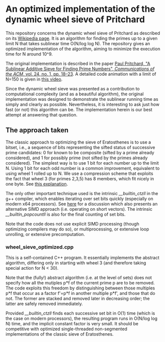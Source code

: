 # An optimized implementation of the dynamic wheel sieve of Pritchard

This repository concerns the dynamic wheel sieve of Pritchard as described on its [Wikipedia page](https://en.wikipedia.org/wiki/Sieve_of_Pritchard).
It is an algorithm for finding the primes up to a given limit N that takes sublinear time O(N/log log N).
The repository gives an optimized implementation of the algorithm, aiming to minimize the execution time for N around 10^9.

The original implementation is described in the paper
[Paul Pritchard, "A Sublinear Additive Sieve for Finding Prime Numbers", *Communications of the ACM*, vol. 24, no. 1, pp. 18–23](https://dl.acm.org/doi/10.1145/358527.358540).
A detailed code animation with a limit of N=150 is given in [this video](https://www.youtube.com/watch?v=GxgGMwLfTjE).

Since the dynamic wheel sieve was presented as a contribution to computational complexity (and as a beautiful algorithm),
the original implementation was designed to demonstrate the sublinear running time as simply and clearly as possible.
Nevertheless, it is interesting to ask just how fast (or not) this algorithm can be.
The implementation herein is our best attempt at answering that question.

## The approach taken

The classic approach to optimizing the sieve of Eratosthenes is to use a bitset, i.e.,
a sequence of bits representing the sifted status of successive prime candidates:
0 for known to be composite (sifted by a prime already considered), and 1 for possibly prime (not sifted by the primes already considered).
The simplest way is to use 1 bit for each number up to the limit N.
Using 1 bit for each odd number is a common improvement, equivalent to using wheel 1 rolled up to N.
We use a compression scheme that exploits the fact that wheel 3 (for primes 2,3,5) has 8 members, which fit nicely in one byte.
See [this explanation](http://tverniquet.com/hprime/#p1:i2).

The only other important technique used is the intrinsic *__builtin_ctzll* in the g++ compiler,
which enables iterating over set bits quickly (especially on modern x64 processors).
See [here](https://lemire.me/blog/2018/03/08/iterating-over-set-bits-quickly-simd-edition/) for a discussion which also presents
an alternative SIMD approach (i.e. operating on short vectors).
The intrinsic *__builtin_popcountll* is also for the final counting of set bits.

Note that the code does not use explicit SIMD processing (though optimizing compilers may do so),
or multiprocessing, or extensive loop unrolling, or extensive precomputation.

### wheel_sieve_optimized.cpp

This is a self-contained C++ program.
It essentially implements the abstract algorithm,
differing only in starting with wheel 3 (and therefore taking special action for N \< 30).

Note that the (fully!) abstract algorithm (i.e. at the level of sets) does not specify how all the mutiples p\*f
of the current prime p are to be removed.
The code exploits this freedom by distinguishing between those multiples p\*f that occur as a factor f'=p\*f in another multiple p\*f',
and those that do not.
The former are stacked and removed later in decreasing order; the latter are safely removed immediately. 

Provided *__builtin_ctzll* finds each successive set bit in O(1) time (which is the case on modern processors),
the resulting program runs in O(N/log log N) time, and the implicit constant factor is very small.
It should be competitive with optimized single-threaded non-segmented implementations of the classic sieve of Eratosthenes.
